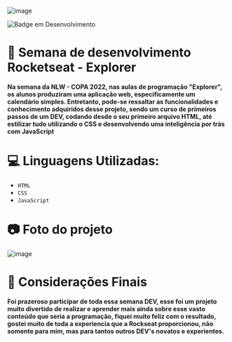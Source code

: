 ![image](https://user-images.githubusercontent.com/64905604/200071584-bae3f20f-5297-4a5e-a4b7-9369152ac544.png)

![Badge em Desenvolvimento](http://img.shields.io/static/v1?label=STATUS&message=EM%20DESENVOLVIMENTO&color=GREEN&style=for-the-badge)

# 📁 Semana de desenvolvimento Rocketseat - Explorer
**Na semana da NLW - COPA 2022, nas aulas de programação "Explorer", os alunos produziram uma aplicação web, especificamente um calendário simples. Entretanto, pode-se ressaltar as funcionalidades e conhecimento adquiridos desse projeto, sendo um curso de primeiros passos de um DEV, codando desde o seu primeiro arquivo HTML, até estilizar tudo utilizando o CSS e desenvolvendo uma inteligência por trás com JavaScript**

# 💻 Linguagens Utilizadas:
- ``HTML``
- ``CSS``
- ``JavaScript``

# 📷 Foto do projeto

![image](https://user-images.githubusercontent.com/64905604/200072317-e257bf0d-373a-466f-a16b-fd595740119c.png)

# 🔰 Considerações Finais
**Foi prazeroso participar de toda essa semana DEV, esse foi um projeto muito divertido de realizar e aprender mais ainda sobre esse vasto conteúdo que seria a programação, fiquei muito feliz com o resultado, gostei muito de toda a experiencia que a Rockseat proporcionou, não somente para mim, mas para tantos outros DEV's novatos e experientes.**

